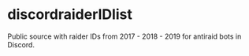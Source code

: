 # discordraiderIDlist
Public source with raider IDs from 2017 - 2018 - 2019 for antiraid bots in Discord.
